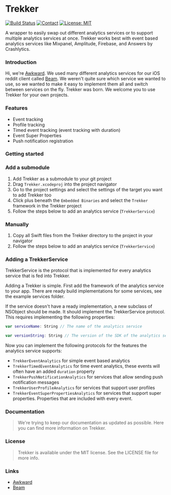 # Trekker

[![Build Status](https://travis-ci.org/awkward/Tatsi.svg?branch=master)](https://travis-ci.org/awkward/Tatsi)
[![Contact](https://img.shields.io/badge/contact-madeawkward-blue.svg?style=flat)](https://twitter.com/madeawkward)
[![License: MIT](https://img.shields.io/badge/License-MIT-yellow.svg)](https://opensource.org/licenses/MIT)

A wrapper to easily swap out different analytics services or to support multiple analytics services at once. Trekker works best with event based analytics services like Mixpanel, Amplitude, Firebase, and Answers by Crashlytics.

### Introduction

Hi, we're <a href="https://awkward.co/" target="_blank">Awkward</a>. We used many different analytics services for our iOS reddit client called <a href="https://beamreddit.com/" target="_blank">Beam</a>. We weren't quite sure which service we wanted to use, so we wanted to make it easy to implement them all and switch between services on the fly. Trekker was born. We welcome you to use Trekker for your own projects.

### Features

- Event tracking
- Profile tracking
- Timed event tracking (event tracking with duration)
- Event Super Properties
- Push notification registration

### Getting started

### Add a submodule

1. Add Trekker as a submodule to your git project
2. Drag `Trekker.xcodeproj` into the project navigator
3. Go to the project settings and select the settings of the target you want to add Trekker too
4. Click plus beneath the `Embedded Binaries` and select the `Trekker` framework in the Trekker project
5. Follow the steps below to add an analytics service (`TrekkerService`)

### Manually

1. Copy all Swift files from the Trekker directory to the project in your navigator
2. Follow the steps below to add an analytics service (`TrekkerService`)

### Adding a TrekkerService

TrekkerService is the protocol that is implemented for every analytics service that is fed into Trekker.

Adding a Trekker is simple. 
First add the framework of the analytics service to your app. There are ready build implementations for some services, see the example services folder.

If the service doesn't have a ready implementation, a new subclass of NSObject should be made. It should implement the TrekkerService protocol. This requires implementing the following properties:

```Swift
var serviceName: String // The name of the analytics service

var versionString: String // The version of the SDK of the analytics service
```

Now you can implement the following protocols for the features the analytics service supports:

- `TrekkerEventAnalytics` for simple event based analytics
- `TrekkerTimedEventAnalytics` for time event analytics, these events will often have an added `duration` property
- `TrekkerPushNotificationAnalytics` for services that allow sending push notification messages
- `TrekkerUserProfileAnalytics` for services that support user profiles
- `TrekkerEventSuperPropertiesAnalytics` for services that support super properties. Properties that are included with every event.

### Documentation

> We're trying to keep our documentation as updated as possible. Here you can find more information on Trekker.

### License

> Trekker is available under the MIT license. See the LICENSE file for more info.

### Links

  - <a href="https://awkward.co/" target="_blank">Awkward</a>
  - <a href="https://beamreddit.com/" target="_blank">Beam</a>
